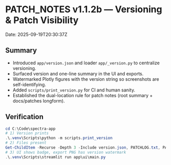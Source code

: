 # PATCH_NOTES v1.1.2b — Versioning & Patch Visibility
Date: 2025-09-19T20:30:37Z

## Summary
- Introduced `app/version.json` and loader `app/_version.py` to centralize versioning.
- Surfaced version and one-line summary in the UI and exports.
- Watermarked Plotly figures with the version string so screenshots are self-identifying.
- Added `scripts/print_version.py` for CI and human sanity.
- Established the dual-location rule for patch notes (root summary + docs/patches longform).

## Verification
```powershell
cd C:\Code\spectra-app
# 1) Version prints
.\.venv\Scripts\python -m scripts.print_version
# 2) Files present
Get-ChildItem -Recurse -Depth 3 -Include version.json, PATCHLOG.txt, PATCH_NOTES_*.md, AI_HANDOFF_PROMPT_*.txt | Select-Object FullName
# 3) UI shows badge, export PNG has version watermark
.\.venv\Scripts\streamlit run app\ui\main.py
```
